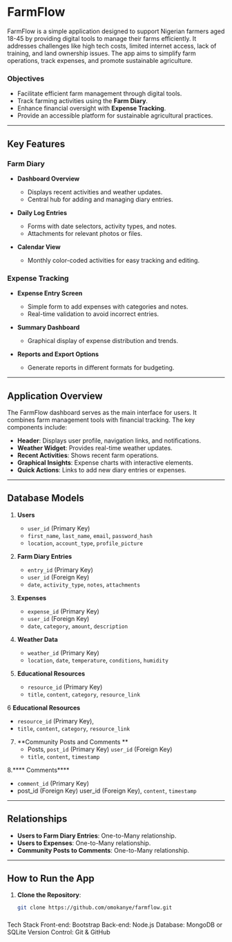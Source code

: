 #  FarmFlow

FarmFlow is a simple application designed to support Nigerian farmers aged 18-45 by providing digital tools to manage their farms efficiently. It addresses challenges like high tech costs, limited internet access, lack of training, and land ownership issues. The app aims to simplify farm operations, track expenses, and promote sustainable agriculture.

###  Objectives
- Facilitate efficient farm management through digital tools.
- Track farming activities using the **Farm Diary**.
- Enhance financial oversight with **Expense Tracking**.
- Provide an accessible platform for sustainable agricultural practices.

---

##  Key Features

### Farm Diary  
- **Dashboard Overview**  
  - Displays recent activities and weather updates.
  - Central hub for adding and managing diary entries.

- **Daily Log Entries**  
  - Forms with date selectors, activity types, and notes.
  - Attachments for relevant photos or files.

- **Calendar View**  
  - Monthly color-coded activities for easy tracking and editing.

### Expense Tracking  
- **Expense Entry Screen**  
  - Simple form to add expenses with categories and notes.
  - Real-time validation to avoid incorrect entries.

- **Summary Dashboard**  
  - Graphical display of expense distribution and trends.

- **Reports and Export Options**  
  - Generate reports in different formats for budgeting.

---

##  Application Overview  
The FarmFlow dashboard serves as the main interface for users. It combines farm management tools with financial tracking. The key components include:

- **Header**: Displays user profile, navigation links, and notifications.
- **Weather Widget**: Provides real-time weather updates.
- **Recent Activities**: Shows recent farm operations.
- **Graphical Insights**: Expense charts with interactive elements.
- **Quick Actions**: Links to add new diary entries or expenses.

---

##  Database Models

1. **Users**
   - `user_id` (Primary Key)  
   - `first_name`, `last_name`, `email`, `password_hash`
   - `location`, `account_type`, `profile_picture`

2. **Farm Diary Entries**
   - `entry_id` (Primary Key)  
   - `user_id` (Foreign Key)  
   - `date`, `activity_type`, `notes`, `attachments`

3. **Expenses**
   - `expense_id` (Primary Key)  
   - `user_id` (Foreign Key)  
   - `date`, `category`, `amount`, `description`

4. **Weather Data**
   - `weather_id` (Primary Key)  
   - `location`, `date`, `temperature`, `conditions`, `humidity`

5. **Educational Resources**
   - `resource_id` (Primary Key)  
   - `title`, `content`, `category`, `resource_link`

6 **Educational Resources**
   - `resource_id` (Primary Key), 
   - `title`, `content`, `category`, `resource_link`

7. **Community Posts and Comments **
   - Posts, `post_id` (Primary Key) `user_id` (Foreign Key)
   - `title`, `content`, `timestamp`

8.**** Comments****
   - `comment_id` (Primary Key)
   - post_id (Foreign Key) user_id (Foreign Key), `content`, `timestamp`

---

##  Relationships
- **Users to Farm Diary Entries**: One-to-Many relationship.  
- **Users to Expenses**: One-to-Many relationship.  
- **Community Posts to Comments**: One-to-Many relationship.

---

##  How to Run the App

1. **Clone the Repository**:
   ```bash
   git clone https://github.com/omokanye/farmflow.git

###
Tech Stack
Front-end: Bootstrap
Back-end: Node.js
Database: MongoDB or SQLite
Version Control: Git & GitHub
